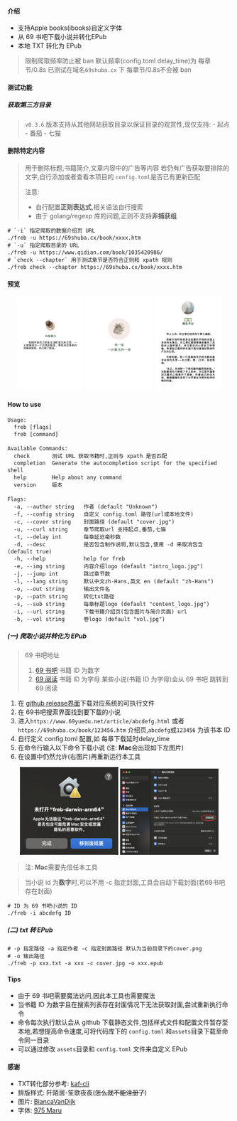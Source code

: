 #### 介绍
 - 支持Apple books(ibooks)自定义字体
 - 从 69 书吧下载小说并转化EPub
 - 本地 TXT 转化为 EPub

> 限制爬取频率防止被 ban
> 默认频率(config.toml delay_time)为 每章节/0.8s
> 已测试在域名`69shuba.cx` 下 每章节/0.8s不会被 ban

#### 测试功能

##### 获取第三方目录
> `v0.3.6` 版本支持从其他网站获取目录以保证目录的观赏性,现仅支持:
> \- 起点 - 番茄 - 七猫

#### 删除特定内容

> 用于删除标题,书籍简介,文章内容中的广告等内容
> 若仍有广告获取要排除的文字,自行添加或者查看本项目的 `config.toml`是否已有更新匹配
> 
> 注意: 
> - 自行配置**正则表达式**,相关语法自行搜索
> - 由于 golang/regexp 库的问题,正则不支持**非捕获组**


```shell
# `-i` 指定爬取的数据介绍页 URL
./freb -u https://69shuba.cx/book/xxxx.htm
# `-u` 指定爬取目录的 URL 
./freb -u https://www.qidian.com/book/1035420986/
# `check --chapter` 用于测试章节是否符合正则和 xpath 规则
./freb check --chapter https://69shuba.cx/book/xxxx.htm
```

#### 预览
<p align="center">
  <img src="docs/assets/img/git-intro.png" width="30%" height="auto" />
  <img src="docs/assets/img/git-vol.png" width="30%" height="auto"  />
  <img src="docs/assets/img/git-chapter.png" width="30%"  height="auto" />
</p>

#### How to use

```shell
Usage:
  freb [flags]
  freb [command]

Available Commands:
  check       测试 URL 获取书籍时,正则与 xpath 是否匹配
  completion  Generate the autocompletion script for the specified shell
  help        Help about any command
  version     版本

Flags:
  -a, --author string   作者 (default "Unknown")
  -f, --config string   自定义 config.toml 路径(url或本地文件)
  -c, --cover string    封面路径 (default "cover.jpg")
  -u, --curl string     章节爬取url 支持起点,番茄,七猫
  -t, --delay int       每章延迟毫秒数
  -d, --desc            是否包含制作说明,默认包含,使用 -d 来取消包含 (default true)
  -h, --help            help for freb
  -e, --img string      内容介绍logo (default "intro_logo.jpg")
  -j, --jump int        跳过章节数
  -l, --lang string     默认中文zh-Hans,英文 en (default "zh-Hans")
  -o, --out string      输出文件名
  -p, --path string     转化txt路径
  -s, --sub string      每章标题logo (default "content_logo.jpg")
  -i, --url string      下载书籍介绍页(包含图片与简介页面) url
  -b, --vol string      卷logo (default "vol.jpg")
```

##### (一) 爬取小说并转化为 EPub
> 69 书吧地址 
> 1. [69 书吧](69shuba.cx)         书籍 ID 为数字
> 2. [69 阅读](www.69yuedu.net)    书籍 ID 为字母
> 某些小说(书籍 ID 为字母)会从 69 书吧 跳转到 69 阅读

1. 在 [github release界面](https://github.com/chcthink/freb/releases)下载对应系统的可执行文件
2. 在 69书吧搜索界面找到要下载的小说
3. 进入`https://www.69yuedu.net/article/abcdefg.html` 或者`https://69shuba.cx/book/123456.htm` 介绍页,`abcdefg`或`123456`
为该书本 ID
4. 自行定义 config.toml 配置,如 每章下载延时delay_time
5. 在命令行输入以下命令下载小说 (注: **Mac**会出现如下左图片)
6. 在设置中仍然允许(右图片)再重新运行本工具

<p align="center">
  <img src="docs/assets/img/mac-err.png" width="44%" height="auto" />
  <img src="docs/assets/img/mac-allow.png" width="44%" height="auto"  />
</p>

> 
> 注: **Mac**需要先信任本工具
> 

> 当小说 id 为**数字**时,可以不用 -c 指定封面,工具会自动下载封面(若69书吧存在封面)
``` shell
# ID 为 69 书吧小说的 ID
./freb -i abcdefg ID
```

##### (二) txt 转 EPub

```shell
# -p 指定路径 -a 指定作者 -c 指定封面路径 默认为当前目录下的cover.png
# -o 输出路径
./freb -p xxx.txt -a xxx -c cover.jpg -o xxx.epub
```

#### Tips
 - 由于 69 书吧需要魔法访问,因此本工具也需要魔法
 - 当书籍 ID 为数字且在搜索列表存在封面情况下无法获取封面,尝试重新执行命令
 - 命令每次执行默认会从 github 下载静态文件,包括样式文件和配置文件暂存至本地,若想提高命令速度,可将代码库下的 `config.toml` 和`assets`目录下载至命令同一目录
 - 可以通过修改 `assets`目录和 `config.toml` 文件来自定义 EPub

#### 感谢
 - TXT转化部分参考: [kaf-cli](https://github.com/ystyle/kaf-cli)
 - 排版样式: 阡陌居-笙歌夜夜(~~怎么就不能注册了~~)
 - 图片: [BiancaVanDijk](https://pixabay.com/users/biancavandijk-9606149/)
 - 字体: [975 Maru](https://github.com/lxgw/975maru)
